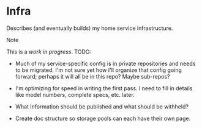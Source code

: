 # Infra

Describes (and eventually builds) my home service infrastructure.

> [!NOTE]
>
> This is a _work in progress_. TODO:
>
> * Much of my service-specific config is in private repositories and needs
>   to be migrated. I'm not sure yet how I'll organize that config going forward; perhaps
>   it will all be in this repo? Maybe sub-repos?
>
> * I'm optimizing for speed in writing the first pass. I need to fill in details like
>   model numbers, complete specs, etc. later.
>
> * What information should be published and what should be withheld?
>
> * Create doc structure so storage pools can each have their own page.
